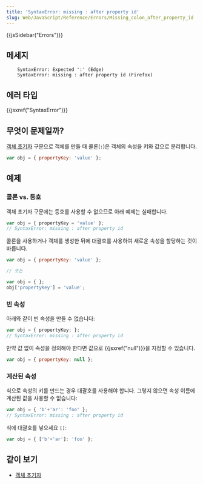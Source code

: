 ```yaml
---
title: 'SyntaxError: missing : after property id'
slug: Web/JavaScript/Reference/Errors/Missing_colon_after_property_id
---
```

{{jsSidebar("Errors")}}

## 메세지

```
    SyntaxError: Expected ':' (Edge)
    SyntaxError: missing : after property id (Firefox)
```

## 에러 타입

{{jsxref("SyntaxError")}}

## 무엇이 문제일까?

[객체 초기자](https://developer.mozilla.org/ko/docs/Web/JavaScript/Reference/Operators/Object_initializer) 구문으로 객체를 만들 때 콜론(`:`)은 객체의 속성을 키와 값으로 분리합니다.

```js
var obj = { propertyKey: 'value' };
```

## 예제

### 콜론 vs. 등호

객체 초기자 구문에는 등호를 사용할 수 없으므로 아래 예제는 실패합니다.

```js example-bad
var obj = { propertyKey = 'value' };
// SyntaxError: missing : after property id
```

콜론을 사용하거나 객체를 생성한 뒤에 대괄호를 사용하여 새로운 속성을 할당하는 것이 바릅니다.

```js example-good
var obj = { propertyKey: 'value' };

// 또는

var obj = { };
obj['propertyKey'] = 'value';
```

### 빈 속성

아래와 같이 빈 속성을 만들 수 없습니다:

```js example-bad
var obj = { propertyKey; };
// SyntaxError: missing : after property id
```

만약 값 없이 속성을 정의해야 한다면 값으로 {{jsxref("null")}}을 지정할 수 있습니다.

```js example-good
var obj = { propertyKey: null };
```

### 계산된 속성

식으로 속성의 키를 만드는 경우 대괄호를 사용해야 합니다. 그렇지 않으면 속성 이름에 계산된 값을 사용할 수 없습니다:

```js example-bad
var obj = { 'b'+'ar': 'foo' };
// SyntaxError: missing : after property id
```

식에 대괄호를 넣으세요 `[]`:

```js example-good
var obj = { ['b'+'ar']: 'foo' };
```

## 같이 보기

- [객체 초기자](https://developer.mozilla.org/ko/docs/Web/JavaScript/Reference/Operators/Object_initializer)
